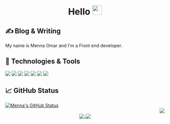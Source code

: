<h1 align="center" >
 Hello <img src="https://raw.githubusercontent.com/MartinHeinz/MartinHeinz/master/wave.gif" width="30px">
</h1>


## &#x270d; Blog & Writing

 My name is Menna Omar and I'm a Front end developer.


## 🔧 Technologies & Tools 

![](https://img.shields.io/badge/HTML5-informational?style=flat&logo=HTML5&logoColor=white&color=DD4B25)
![](https://img.shields.io/badge/CSS3-informational?style=flat&logo=CSS3&logoColor=white&color=254BDD)
![](https://img.shields.io/badge/JavaScript-informational?style=flat&logo=javascript&logoColor=white&color=E8D44D)
![](https://img.shields.io/badge/Angular-informational?style=flat&logo=angular&logoColor=white&color=D6002F)
![](https://img.shields.io/badge/React.js-informational?style=flat&logo=react&logoColor=white&color=5ED3F3)
![](https://img.shields.io/badge/Vue-informational?style=flat&logo=vue.js&logoColor=white&color=3FB27F)
![](https://img.shields.io/badge/Node.js-informational?style=flat&logo=node.js&logoColor=white&color=5AA945)


## &#x1f4c8; GitHub Status


  <a href="https://github.com/MennaMoOmar/MennaMoOmar" align="start">
   <img align="center" src="https://github-readme-stats.vercel.app/api?username=MennaMoOmar&show_icons=true&line_height=27&count_private=true&title_color=ffffff&text_color=c9cacc&icon_color=2bbc8a&bg_color=1d1f21" alt="Menna's GitHub Status" />
 </a>


<div align="end">
 <a href="https://github.com/MennaMoOmar/MennaMoOmar">
   <img align="center" src="https://github-readme-stats.vercel.app/api/top-langs/?username=MennaMoOmar&title_color=ffffff&text_color=c9cacc&icon_color=2bbc8a&bg_color=1d1f21&langs_count=5" />
 </a>
 </div>

<div align="center">
<a href="https://github.com/MennaMoOmar/FORSAGE_EG">
  <img align="center" src="https://github-readme-stats.vercel.app/api/pin/?username=MennaMoOmar&repo=FORSAGE_EG&title_color=ffffff&text_color=c9cacc&icon_color=2bbc8a&bg_color=1d1f21" />
</a>

<a href="https://github.com/MennaMoOmar/Blogs-ReactProject-Front-end">
  <img align="center" src="https://github-readme-stats.vercel.app/api/pin/?username=MennaMoOmar&repo=Blogs-ReactProject-Front-end&title_color=ffffff&text_color=c9cacc&icon_color=2bbc8a&bg_color=1d1f21" />
</a>
</div>
